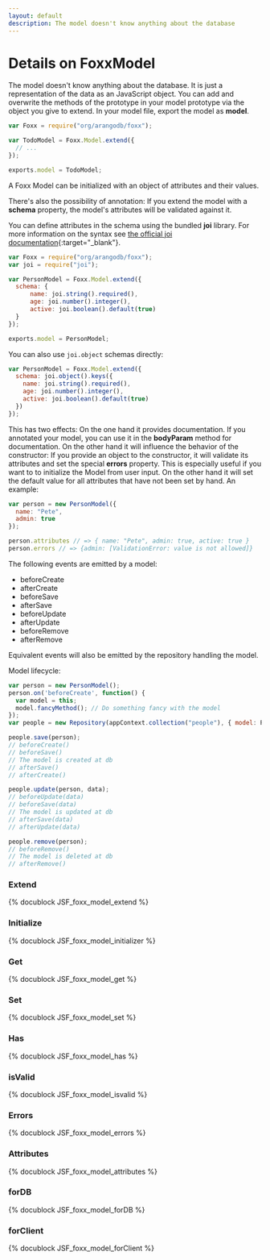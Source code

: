 ```yaml
---
layout: default
description: The model doesn't know anything about the database
---
```

Details on FoxxModel
====================

The model doesn't know anything about the database. It is just a representation
of the data as an JavaScript object.  You can add and overwrite the methods of
the prototype in your model prototype via the object you give to extend. In
your model file, export the model as **model**.

```js
var Foxx = require("org/arangodb/foxx");

var TodoModel = Foxx.Model.extend({
  // ...
});

exports.model = TodoModel;
```

A Foxx Model can be initialized with an object of attributes and their values.

There's also the possibility of annotation: If you extend the model with a
**schema** property, the model's attributes will be validated against it.

You can define attributes in the schema using the bundled **joi** library.
For more information on the syntax see [the official joi documentation](https://github.com/spumko/joi){:target="_blank"}.

```js
var Foxx = require("org/arangodb/foxx");
var joi = require("joi");

var PersonModel = Foxx.Model.extend({
  schema: {
      name: joi.string().required(),
      age: joi.number().integer(),
      active: joi.boolean().default(true)
  }
});

exports.model = PersonModel;
```

You can also use `joi.object` schemas directly:

```js
var PersonModel = Foxx.Model.extend({
  schema: joi.object().keys({
    name: joi.string().required(),
    age: joi.number().integer(),
    active: joi.boolean().default(true)
  })
});
```

This has two effects: On the one hand it provides documentation. If you annotated
your model, you can use it in the **bodyParam** method for documentation.
On the other hand it will influence the behavior of the constructor: If you provide
an object to the constructor, it will validate its attributes and set the special
**errors** property. This is especially useful if you want to to initialize
the Model from user input. On the other hand it will set the default value for all
attributes that have not been set by hand. An example:

```js
var person = new PersonModel({
  name: "Pete",
  admin: true
});

person.attributes // => { name: "Pete", admin: true, active: true }
person.errors // => {admin: [ValidationError: value is not allowed]}
```

The following events are emitted by a model:

- beforeCreate
- afterCreate
- beforeSave
- afterSave
- beforeUpdate
- afterUpdate
- beforeRemove
- afterRemove

Equivalent events will also be emitted by the repository handling the model.

Model lifecycle:

```js
var person = new PersonModel();
person.on('beforeCreate', function() {
  var model = this;
  model.fancyMethod(); // Do something fancy with the model
});
var people = new Repository(appContext.collection("people"), { model: PersonModel });

people.save(person);
// beforeCreate()
// beforeSave()
// The model is created at db
// afterSave()
// afterCreate()

people.update(person, data);
// beforeUpdate(data)
// beforeSave(data)
// The model is updated at db
// afterSave(data)
// afterUpdate(data)

people.remove(person);
// beforeRemove()
// The model is deleted at db
// afterRemove()
```

### Extend
<!-- js/server/modules/org/arangodb/foxx/model.js -->
{% docublock JSF_foxx_model_extend %}

### Initialize
<!-- js/server/modules/org/arangodb/foxx/model.js -->
{% docublock JSF_foxx_model_initializer %}

### Get
<!-- js/server/modules/org/arangodb/foxx/model.js -->
{% docublock JSF_foxx_model_get %}

### Set
<!-- js/server/modules/org/arangodb/foxx/model.js -->
{% docublock JSF_foxx_model_set %}

### Has
<!-- js/server/modules/org/arangodb/foxx/model.js -->
{% docublock JSF_foxx_model_has %}

### isValid
<!-- js/server/modules/org/arangodb/foxx/model.js -->
{% docublock JSF_foxx_model_isvalid %}

### Errors
<!-- js/server/modules/org/arangodb/foxx/model.js -->
{% docublock JSF_foxx_model_errors %}

### Attributes
<!-- js/server/modules/org/arangodb/foxx/model.js -->
{% docublock JSF_foxx_model_attributes %}

### forDB
<!-- js/server/modules/org/arangodb/foxx/model.js -->
{% docublock JSF_foxx_model_forDB %}

### forClient
<!-- js/server/modules/org/arangodb/foxx/model.js -->
{% docublock JSF_foxx_model_forClient %}
